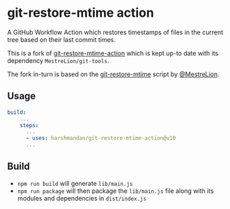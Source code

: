 # git-restore-mtime action

A GitHub Workflow Action which restores timestamps of files in the current tree based on their last commit times.

This is a fork of [git-restore-mtime-action](https://github.com/chetan/git-restore-mtime-action) which is kept up-to date with its dependency `MestreLion/git-tools`.

The fork in-turn is based on the [git-restore-mtime](https://github.com/MestreLion/git-tools) script by [@MestreLion](https://github.com/MestreLion).

## Usage

```yaml
build:
    ...
    steps:
      ...
      - uses: harshmandan/git-restore-mtime-action@v10
      ...
```

## Build

-   `npm run build` will generate `lib/main.js`
-   `npm run package` will then package the `lib/main.js` file along with its modules and dependencies in `dist/index.js`
